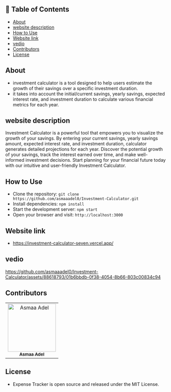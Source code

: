 ## 📝 Table of Contents

- [About <a name = "about"></a>](#about-)
- [website description <a name = "website-description"></a>](#website-description-)
- [How to Use <a name = "How-to-Use"></a>](#How-to-Use-)
- [Website link <a name = "link"></a>](#website-link-)
- [vedio <a name = "vedio"></a>](#vedio-)
- [Contributors <a name = "Contributors"></a>](#contributors-)
- [License <a name = "License"></a>](#License-) 
## About <a name = "about"></a>
-  investment calculator is a tool designed to help users estimate the growth of their savings over a specific investment duration.
-   it takes into account the initial/current savings, yearly savings, expected interest rate, and investment duration to calculate various financial metrics for each year.

## website description <a name = "website-description"></a>

Investment Calculator is a powerful tool that empowers you to visualize the growth of your savings. By entering your current savings, yearly savings amount, expected interest rate, and investment duration, calculator generates detailed projections for each year. Discover the potential growth of your savings, track the interest earned over time, and make well-informed investment decisions. Start planning for your financial future today with our intuitive and user-friendly Investment Calculator.

## How to Use <a name = "How-to-Use"></a>

- Clone the repository: `git clone https://github.com/asmaaadel0/Investment-Calculator.git`
- Install dependencies: `npm install`
- Start the development server: `npm start`
- Open your browser and visit: `http://localhost:3000`

## Website link <a name = "link"></a>
- https://investment-calculator-seven.vercel.app/

## vedio <a name = "vedio"></a>



https://github.com/asmaaadel0/Investment-Calculator/assets/88618793/01b6bbdb-0f38-4054-8b66-803c00834c94



## Contributors <a name = "Contributors"></a>

<table>
  <tr>
    <td align="center">
    <a href="https://github.com/asmaaadel0" target="_black">
    <img src="https://avatars.githubusercontent.com/u/88618793?s=400&u=886a14dc5ef5c205a8e51942efe9665ed8fd4717&v=4" width="150px;" alt="Asmaa Adel"/>
    <br />
    <sub><b>Asmaa Adel</b></sub></a>
    
  </tr>
 </table>

 ## License <a name = "License"></a> 
- Expense Tracker is open source and released under the MIT License.


